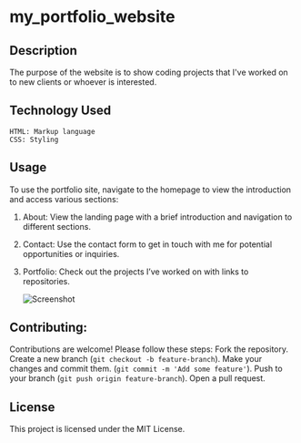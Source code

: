 # my_portfolio_website



## Description
The purpose of the website is to show coding projects that I've worked on to new clients or whoever is interested.





## Technology Used
    HTML: Markup language
    CSS: Styling
  

  


  ## Usage
To use the portfolio site, navigate to the homepage to view the introduction and access various sections:

1. About: View the landing page with a brief introduction and navigation to different sections.
2. Contact: Use the contact form to get in touch with me for potential opportunities or inquiries.
3. Portfolio: Check out the projects I’ve worked on with links to repositories.

   ![Screenshot](./Assets/Screenshot%202024-09-01%20at%205.03.04 PM.png)



  ## Contributing:
  Contributions are welcome! Please follow these steps:
    Fork the repository.
    Create a new branch (`git checkout -b feature-branch`).
    Make your changes and commit them. (`git commit -m 'Add some feature'`).
    Push to your branch (`git push origin feature-branch`).
    Open a pull request.

  ## License
  This project is licensed under the MIT License.
  
  
